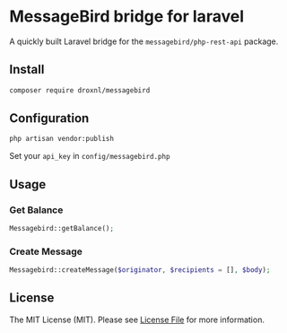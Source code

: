 # MessageBird bridge for laravel 

A quickly built Laravel bridge for the `messagebird/php-rest-api` package.

## Install

``` bash
composer require droxnl/messagebird
```

## Configuration

``` bash
php artisan vendor:publish
```

Set your `api_key` in `config/messagebird.php`

## Usage

### Get Balance

``` php
Messagebird::getBalance();
```

### Create Message

``` php
Messagebird::createMessage($originator, $recipients = [], $body);
```

## License

The MIT License (MIT). Please see [License File](LICENSE.md) for more information.
